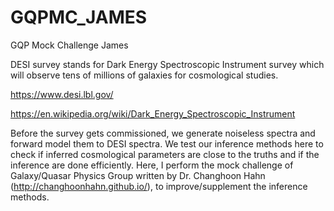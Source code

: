 # GQPMC_JAMES
GQP Mock Challenge James

DESI survey stands for Dark Energy Spectroscopic Instrument survey which will observe tens of millions of galaxies
for cosmological studies. 

https://www.desi.lbl.gov/

https://en.wikipedia.org/wiki/Dark_Energy_Spectroscopic_Instrument

Before the survey gets commissioned, we generate noiseless spectra and forward model them to DESI spectra. We test our inference
methods here to check if inferred cosmological parameters are close to the truths and if the inference are done efficiently. Here, I perform the mock challenge of Galaxy/Quasar Physics Group written by Dr. Changhoon Hahn (http://changhoonhahn.github.io/),
to improve/supplement the inference methods.

